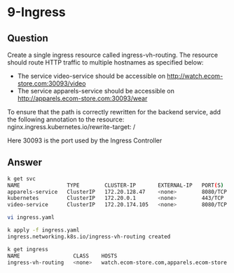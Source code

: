 # 9-Ingress

## Question

Create a single ingress resource called ingress-vh-routing.
The resource should route HTTP traffic to multiple hostnames as specified below:

- The service video-service should be accessible on http://watch.ecom-store.com:30093/video
- The service apparels-service should be accessible on http://apparels.ecom-store.com:30093/wear

To ensure that the path is correctly rewritten for the backend service, add the following annotation to the resource:
nginx.ingress.kubernetes.io/rewrite-target: /

Here 30093 is the port used by the Ingress Controller

## Answer

```bash
k get svc
NAME               TYPE        CLUSTER-IP       EXTERNAL-IP   PORT(S)    AGE
apparels-service   ClusterIP   172.20.128.47    <none>        8080/TCP   7m43s
kubernetes         ClusterIP   172.20.0.1       <none>        443/TCP    54m
video-service      ClusterIP   172.20.174.105   <none>        8080/TCP   7m43s

vi ingress.yaml

k apply -f ingress.yaml 
ingress.networking.k8s.io/ingress-vh-routing created

k get ingress
NAME                 CLASS    HOSTS                                          ADDRESS   PORTS   AGE
ingress-vh-routing   <none>   watch.ecom-store.com,apparels.ecom-store.com             80      5s
```
